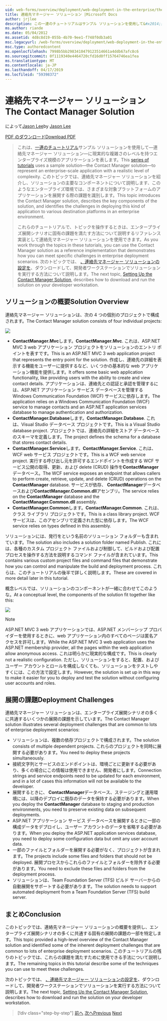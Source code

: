 ```yaml
---
uid: web-forms/overview/deployment/web-deployment-in-the-enterprise/the-contact-manager-solution
title: 連絡先マネージャー ソリューション |Microsoft Docs
author: jrjlee
description: この一連のチュートリアルはサンプル ソリューションを使用して&#x2014;連絡先マネージャー ソリューション&#x2014;現実的なレベルで、エンタープライズ規模のアプリケーションを表す.
ms.author: riande
ms.date: 05/04/2012
ms.assetid: 4d8c8d19-055b-4b70-9ee1-f748f0db3a01
msc.legacyurl: /web-forms/overview/deployment/web-deployment-in-the-enterprise/the-contact-manager-solution
msc.type: authoredcontent
ms.openlocfilehash: 7998b5bb2983410479123514661a4ddb67afc8c6
ms.sourcegitcommit: 0f1119340e4464720cfd16d0ff15764746ea1fea
ms.translationtype: MT
ms.contentlocale: ja-JP
ms.lasthandoff: 04/17/2019
ms.locfileid: "59398372"
---
```

# <a name="the-contact-manager-solution"></a><span data-ttu-id="b18e2-103">連絡先マネージャー ソリューション</span><span class="sxs-lookup"><span data-stu-id="b18e2-103">The Contact Manager Solution</span></span>

<span data-ttu-id="b18e2-104">によって[Jason Lee](https://github.com/jrjlee)</span><span class="sxs-lookup"><span data-stu-id="b18e2-104">by [Jason Lee](https://github.com/jrjlee)</span></span>

[<span data-ttu-id="b18e2-105">PDF のダウンロード</span><span class="sxs-lookup"><span data-stu-id="b18e2-105">Download PDF</span></span>](https://msdnshared.blob.core.windows.net/media/MSDNBlogsFS/prod.evol.blogs.msdn.com/CommunityServer.Blogs.Components.WeblogFiles/00/00/00/63/56/8130.DeployingWebAppsInEnterpriseScenarios.pdf)

> <span data-ttu-id="b18e2-106">これは、[一連のチュートリアル](web-deployment-in-the-enterprise.md)サンプル ソリューションを使用して&#x2014;連絡先マネージャー ソリューション&#x2014;に現実的な複雑さのレベルを持つエンタープライズ規模のアプリケーションを表します。</span><span class="sxs-lookup"><span data-stu-id="b18e2-106">This [series of tutorials](web-deployment-in-the-enterprise.md) uses a sample solution&#x2014;the Contact Manager solution&#x2014;to represent an enterprise-scale application with a realistic level of complexity.</span></span> <span data-ttu-id="b18e2-107">このトピックでは、連絡先マネージャー ソリューションを紹介し、ソリューションの主要なコンポーネントについて説明します、このようなエンタープライズ環境では、さまざまな対象プラットフォームのアプリケーションを展開する際の課題を識別します。</span><span class="sxs-lookup"><span data-stu-id="b18e2-107">This topic introduces the Contact Manager solution, describes the key components of the solution, and identifies the challenges in deploying this kind of application to various destination platforms in an enterprise environment.</span></span>
> 
> <span data-ttu-id="b18e2-108">これらのチュートリアルで、トピックを操作するときは、エンタープライズ展開シナリオに固有の課題を満たす方法について説明するリファレンス実装として連絡先マネージャー ソリューションを使用できます。</span><span class="sxs-lookup"><span data-stu-id="b18e2-108">As you work through the topics in these tutorials, you can use the Contact Manager solution as a reference implementation that demonstrates how you can meet specific challenges in enterprise deployment scenarios.</span></span> <span data-ttu-id="b18e2-109">次のトピックでは、 [、連絡先マネージャー ソリューションの設定を](setting-up-the-contact-manager-solution.md)、ダウンロードして、開発者ワークステーションでソリューションを実行する方法について説明します。</span><span class="sxs-lookup"><span data-stu-id="b18e2-109">The next topic, [Setting Up the Contact Manager Solution](setting-up-the-contact-manager-solution.md), describes how to download and run the solution on your developer workstation.</span></span>


## <a name="solution-overview"></a><span data-ttu-id="b18e2-110">ソリューションの概要</span><span class="sxs-lookup"><span data-stu-id="b18e2-110">Solution Overview</span></span>

<span data-ttu-id="b18e2-111">連絡先マネージャー ソリューションは、次の 4 つの個別のプロジェクトで構成されます。</span><span class="sxs-lookup"><span data-stu-id="b18e2-111">The Contact Manager solution consists of four individual projects:</span></span>

![](the-contact-manager-solution/_static/image1.png)

- <span data-ttu-id="b18e2-112">**ContactManager.Mvc**します。</span><span class="sxs-lookup"><span data-stu-id="b18e2-112">**ContactManager.Mvc**.</span></span> <span data-ttu-id="b18e2-113">これは、ASP.NET MVC 3 web アプリケーション プロジェクトをソリューションのエントリ ポイントを表すです。</span><span class="sxs-lookup"><span data-stu-id="b18e2-113">This is an ASP.NET MVC 3 web application project that represents the entry point for the solution.</span></span> <span data-ttu-id="b18e2-114">作成し、連絡先の詳細を表示する機能をユーザーに提供するなど、いくつかの基本的な web アプリケーション機能を提供します。</span><span class="sxs-lookup"><span data-stu-id="b18e2-114">It offers some basic web application functionality, like providing users with the ability to create and view contact details.</span></span> <span data-ttu-id="b18e2-115">アプリケーションは、連絡先との認証と承認を管理するには、ASP.NET アプリケーション サービス データベースを管理する Windows Communication Foundation (WCF) サービスに依存します。</span><span class="sxs-lookup"><span data-stu-id="b18e2-115">The application relies on a Windows Communication Foundation (WCF) service to manage contacts and an ASP.NET application services database to manage authentication and authorization.</span></span>
- <span data-ttu-id="b18e2-116">**ContactManager.Database**します。</span><span class="sxs-lookup"><span data-stu-id="b18e2-116">**ContactManager.Database**.</span></span> <span data-ttu-id="b18e2-117">これは、Visual Studio データベース プロジェクトです。</span><span class="sxs-lookup"><span data-stu-id="b18e2-117">This is a Visual Studio database project.</span></span> <span data-ttu-id="b18e2-118">プロジェクトでは、連絡先の詳細をストア データベースのスキーマを定義します。</span><span class="sxs-lookup"><span data-stu-id="b18e2-118">The project defines the schema for a database that stores contact details.</span></span>
- <span data-ttu-id="b18e2-119">**ContactManager.Service**します。</span><span class="sxs-lookup"><span data-stu-id="b18e2-119">**ContactManager.Service**.</span></span> <span data-ttu-id="b18e2-120">これは、WCF web サービス プロジェクトです。</span><span class="sxs-lookup"><span data-stu-id="b18e2-120">This is a WCF web service project.</span></span> <span data-ttu-id="b18e2-121">実行する呼び出し元を許可するエンドポイントを作成する WCF サービス公開の取得、更新、および delete (CRUD) 操作を**ContactManager**データベース。</span><span class="sxs-lookup"><span data-stu-id="b18e2-121">The WCF service exposes an endpoint that allows callers to perform create, retrieve, update, and delete (CRUD) operations on the **ContactManager** database.</span></span> <span data-ttu-id="b18e2-122">サービスが依存、 **ContactManager**データベースおよび**ContactManager.Common.dll**アセンブリ。</span><span class="sxs-lookup"><span data-stu-id="b18e2-122">The service relies on the **ContactManager** database and the **ContactManager.Common.dll** assembly.</span></span>
- <span data-ttu-id="b18e2-123">**ContactManager.Common**します。</span><span class="sxs-lookup"><span data-stu-id="b18e2-123">**ContactManager.Common**.</span></span> <span data-ttu-id="b18e2-124">これは、クラス ライブラリ プロジェクトです。</span><span class="sxs-lookup"><span data-stu-id="b18e2-124">This is a class library project.</span></span> <span data-ttu-id="b18e2-125">WCF サービスは、このアセンブリで定義された型に依存します。</span><span class="sxs-lookup"><span data-stu-id="b18e2-125">The WCF service relies on types defined in this assembly.</span></span>

<span data-ttu-id="b18e2-126">ソリューションには、発行をという名前のソリューション フォルダーも含まれています。</span><span class="sxs-lookup"><span data-stu-id="b18e2-126">The solution also includes a solution folder named Publish.</span></span> <span data-ttu-id="b18e2-127">これには、各種のカスタム プロジェクト ファイルおよび制御して、ビルドおよび配置プロセスを操作する方法を説明するコマンド ファイルが含まれています。</span><span class="sxs-lookup"><span data-stu-id="b18e2-127">This contains various custom project files and command files that demonstrate how you can control and manipulate the build and deployment process.</span></span> <span data-ttu-id="b18e2-128">これらは、このチュートリアルの後半で詳しく説明します。</span><span class="sxs-lookup"><span data-stu-id="b18e2-128">These are covered in more detail later in this tutorial.</span></span>

<span data-ttu-id="b18e2-129">概念レベルでは、ソリューションのコンポーネントが一緒に合わせてこのような。</span><span class="sxs-lookup"><span data-stu-id="b18e2-129">At a conceptual level, the components of the solution fit together like this:</span></span>

![](the-contact-manager-solution/_static/image2.png)

> [!NOTE]
> <span data-ttu-id="b18e2-130">ASP.NET MVC 3 web アプリケーションでは、ASP.NET メンバーシップ プロバイダーを使用するときに、web アプリケーション内のすべてのページは匿名アクセスを許可します。</span><span class="sxs-lookup"><span data-stu-id="b18e2-130">While the ASP.NET MVC 3 web application uses the ASP.NET membership provider, all the pages within the web application allow anonymous access.</span></span> <span data-ttu-id="b18e2-131">これは明らかに現実的な構成です。</span><span class="sxs-lookup"><span data-stu-id="b18e2-131">This is clearly not a realistic configuration.</span></span> <span data-ttu-id="b18e2-132">ただし、ソリューションをすると、配置、およびユーザー アカウントとロールを構成しなくても、ソリューションをテストしやすくには、この方法で設定します。</span><span class="sxs-lookup"><span data-stu-id="b18e2-132">However, the solution is set up in this way to make it easier for you to deploy and test the solution without configuring user accounts and roles.</span></span>


## <a name="deployment-challenges"></a><span data-ttu-id="b18e2-133">展開の課題</span><span class="sxs-lookup"><span data-stu-id="b18e2-133">Deployment Challenges</span></span>

<span data-ttu-id="b18e2-134">連絡先マネージャー ソリューションは、エンタープライズ展開シナリオの多くに共通するいくつかの展開の課題を示しています。</span><span class="sxs-lookup"><span data-stu-id="b18e2-134">The Contact Manager solution illustrates several deployment challenges that are common to lots of enterprise deployment scenarios:</span></span>

- <span data-ttu-id="b18e2-135">ソリューションは、複数の依存プロジェクトで構成されます。</span><span class="sxs-lookup"><span data-stu-id="b18e2-135">The solution consists of multiple dependent projects.</span></span> <span data-ttu-id="b18e2-136">これらのプロジェクトを同時に展開する必要があります。</span><span class="sxs-lookup"><span data-stu-id="b18e2-136">You need to deploy these projects simultaneously.</span></span>
- <span data-ttu-id="b18e2-137">接続文字列とサービスのエンドポイントは、環境ごとに更新する必要があり、多くの場合にこの情報は使用できません、開発者にします。</span><span class="sxs-lookup"><span data-stu-id="b18e2-137">Connection strings and service endpoints need to be updated for each environment, and in a lot of cases this information will not be available to the developer.</span></span>
- <span data-ttu-id="b18e2-138">展開するときに、 **ContactManager**データベース、ステージングと運用環境には、以降のデプロイに既存のデータを保持する必要があります。</span><span class="sxs-lookup"><span data-stu-id="b18e2-138">When you deploy the **ContactManager** database to staging and production environments, you need to preserve existing data on subsequent deployments.</span></span>
- <span data-ttu-id="b18e2-139">ASP.NET アプリケーション サービス データベースを展開するときに一部の構成データをデプロイし、ユーザー アカウントのデータを省略する必要があります。</span><span class="sxs-lookup"><span data-stu-id="b18e2-139">When you deploy the ASP.NET application services database, you need to deploy some configuration data but omit any user account data.</span></span>
- <span data-ttu-id="b18e2-140">一部のファイルとフォルダーを展開する必要がなく、プロジェクトが含まれます。</span><span class="sxs-lookup"><span data-stu-id="b18e2-140">The projects include some files and folders that should not be deployed.</span></span> <span data-ttu-id="b18e2-141">展開プロセスからこれらのファイルとフォルダーを除外する必要があります。</span><span class="sxs-lookup"><span data-stu-id="b18e2-141">You need to exclude these files and folders from the deployment process.</span></span>
- <span data-ttu-id="b18e2-142">ソリューションは、Team Foundation Server (TFS) ビルド サーバーからの自動展開をサポートする必要があります。</span><span class="sxs-lookup"><span data-stu-id="b18e2-142">The solution needs to support automated deployment from a Team Foundation Server (TFS) build server.</span></span>

## <a name="conclusion"></a><span data-ttu-id="b18e2-143">まとめ</span><span class="sxs-lookup"><span data-stu-id="b18e2-143">Conclusion</span></span>

<span data-ttu-id="b18e2-144">このトピックでは、連絡先マネージャー ソリューションの概要を提供し、エンタープライズ展開シナリオの多くに共通する固有の展開の課題の一部を特定します。</span><span class="sxs-lookup"><span data-stu-id="b18e2-144">This topic provided a high-level overview of the Contact Manager solution and identified some of the inherent deployment challenges that are common to lots of enterprise deployment scenarios.</span></span> <span data-ttu-id="b18e2-145">このチュートリアルの残りのトピックでは、これらの課題を満たすために使用できる手法について説明します。</span><span class="sxs-lookup"><span data-stu-id="b18e2-145">The remaining topics in this tutorial describe some of the techniques you can use to meet these challenges.</span></span>

<span data-ttu-id="b18e2-146">次のトピックでは、 [、連絡先マネージャー ソリューションの設定を](setting-up-the-contact-manager-solution.md)、ダウンロードして、開発者ワークステーションでソリューションを実行する方法について説明します。</span><span class="sxs-lookup"><span data-stu-id="b18e2-146">The next topic, [Setting Up the Contact Manager Solution](setting-up-the-contact-manager-solution.md), describes how to download and run the solution on your developer workstation.</span></span>

> [!div class="step-by-step"]
> <span data-ttu-id="b18e2-147">[前へ](web-deployment-in-the-enterprise.md)
> [次へ](setting-up-the-contact-manager-solution.md)</span><span class="sxs-lookup"><span data-stu-id="b18e2-147">[Previous](web-deployment-in-the-enterprise.md)
[Next](setting-up-the-contact-manager-solution.md)</span></span>
